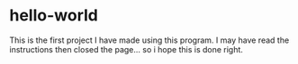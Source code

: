 # hello-world
This is the first project I have made using this program. I may have read the instructions then closed the page... so i hope this is done right.
